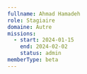 ```yaml
---
fullname: Ahmad Hamadeh
role: Stagiaire 
domaine: Autre
missions:
  - start: 2024-01-15
    end: 2024-02-02
    status: admin
memberType: beta
---
```



